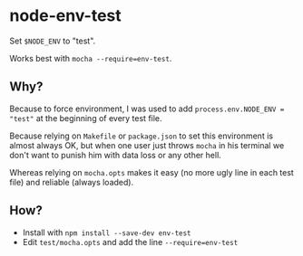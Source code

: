node-env-test
=============

Set `$NODE_ENV` to "test".

Works best with `mocha --require=env-test`.

Why?
----

Because to force environment, I was used to add `process.env.NODE_ENV = "test"` at the beginning of every test file.

Because relying on `Makefile` or `package.json` to set this environment is almost always OK, but when one user just throws `mocha` in his terminal we don't want to punish him with data loss or any other hell.

Whereas relying on `mocha.opts` makes it easy (no more ugly line in each test file) and reliable (always loaded).

How?
----

* Install with `npm install --save-dev env-test`
* Edit `test/mocha.opts` and add the line `--require=env-test`
